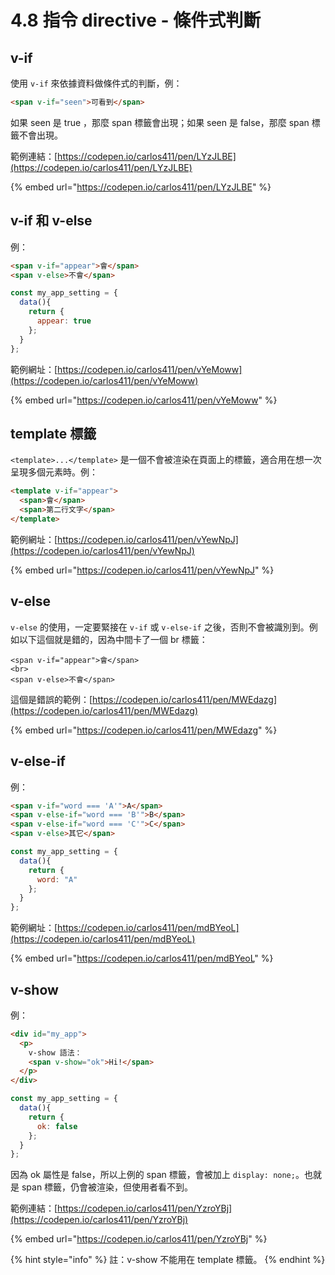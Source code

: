 # 4.8 指令 directive - 條件式判斷

## v-if

使用 `v-if` 來依據資料做條件式的判斷，例：

```html
<span v-if="seen">可看到</span>
```

如果 seen 是 true ，那麼 span 標籤會出現；如果 seen 是 false，那麼 span 標籤不會出現。



範例連結：[https://codepen.io/carlos411/pen/LYzJLBE](https://codepen.io/carlos411/pen/LYzJLBE)

{% embed url="https://codepen.io/carlos411/pen/LYzJLBE" %}





## v-if 和 v-else

例：

```html
<span v-if="appear">會</span>
<span v-else>不會</span>
```

```javascript
const my_app_setting = {
  data(){
    return {
      appear: true
    };
  }
};
```



範例網址：[https://codepen.io/carlos411/pen/vYeMoww](https://codepen.io/carlos411/pen/vYeMoww)

{% embed url="https://codepen.io/carlos411/pen/vYeMoww" %}



## template 標籤

`<template>...</template>` 是一個不會被渲染在頁面上的標籤，適合用在想一次呈現多個元素時。例：

```html
<template v-if="appear">
  <span>會</span>
  <span>第二行文字</span>
</template>
```



範例網址：[https://codepen.io/carlos411/pen/vYewNpJ](https://codepen.io/carlos411/pen/vYewNpJ)

{% embed url="https://codepen.io/carlos411/pen/vYewNpJ" %}



## v-else

`v-else` 的使用，一定要緊接在 `v-if` 或 `v-else-if` 之後，否則不會被識別到。例如以下這個就是錯的，因為中間卡了一個 br 標籤：

```markup
<span v-if="appear">會</span>
<br>
<span v-else>不會</span>
```



這個是錯誤的範例：[https://codepen.io/carlos411/pen/MWEdazg](https://codepen.io/carlos411/pen/MWEdazg)

{% embed url="https://codepen.io/carlos411/pen/MWEdazg" %}



## v-else-if

例：

```html
<span v-if="word === 'A'">A</span>
<span v-else-if="word === 'B'">B</span>
<span v-else-if="word === 'C'">C</span>
<span v-else>其它</span>
```

```javascript
const my_app_setting = {
  data(){
    return {
      word: "A"
    };
  }
};
```



範例網址：[https://codepen.io/carlos411/pen/mdBYeoL](https://codepen.io/carlos411/pen/mdBYeoL)

{% embed url="https://codepen.io/carlos411/pen/mdBYeoL" %}



## v-show

例：

```html
<div id="my_app">
  <p>
    v-show 語法：
    <span v-show="ok">Hi!</span>
  </p>
</div>
```

```javascript
const my_app_setting = {
  data(){
    return {
      ok: false
    };
  }
};
```

因為 ok 屬性是 false，所以上例的 span 標籤，會被加上 `display: none;`。也就是 span 標籤，仍會被渲染，但使用者看不到。



範例連結：[https://codepen.io/carlos411/pen/YzroYBj](https://codepen.io/carlos411/pen/YzroYBj)

{% embed url="https://codepen.io/carlos411/pen/YzroYBj" %}

{% hint style="info" %}
註：v-show 不能用在 template 標籤。
{% endhint %}



